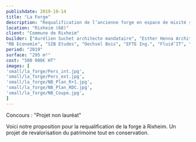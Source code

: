 ```yaml
---
publishdate: 2019-10-14
title: "La Forge"
description: "Requalification de l’ancienne forge en espace de mixité sociale"
location: "Rixheim (68)"
client: "Commune de Rixheim"
builder: ["Aurélien Suchet architecte mandataire", "Esther Henna Architecte associée",
"RB Economie", "SIB Etudes", "Oechsel Bois", "EFTE Ing.", "Fluid’IT", "ESP Acoustique"]
period: "2019"
surface: "295 m²"
cost: "500 000€ HT"
images: [
'small/la_forge/Pers_int.jpg',
'small/la_forge/Pers_ext.jpg',
'small/la_forge/NB_Plan_R+1.jpg',
'small/la_forge/NB_Plan_RDC.jpg',
'small/la_forge/NB_Coupe.jpg',
]
---
```

Concours : "Projet non lauréat"

Voici notre proposition pour la requalification de la forge à Rixheim. Un projet de revalorisation du patrimoine tout en conservation.

